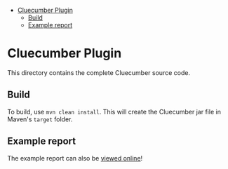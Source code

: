 <!-- START doctoc generated TOC please keep comment here to allow auto update -->
<!-- DON'T EDIT THIS SECTION, INSTEAD RE-RUN doctoc TO UPDATE -->


- [Cluecumber Plugin](#cluecumber-plugin)
  - [Build](#build)
  - [Example report](#example-report)

<!-- END doctoc generated TOC please keep comment here to allow auto update -->

# Cluecumber Plugin

This directory contains the complete Cluecumber source code.

## Build

To build, use `mvn clean install`. This will create the Cluecumber jar file in Maven's `target` folder.

## Example report

The example report can also be [viewed online](http://tech.trivago.com/cluecumber-report-plugin/)!